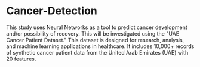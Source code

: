 # Cancer-Detection
This study uses Neural Networks as a tool to predict cancer development and/or possibility of recovery.  This will be investigated using the "UAE Cancer Patient Dataset." This dataset is designed for research, analysis, and machine learning applications in healthcare. It includes 10,000+ records of synthetic cancer patient data from the United Arab Emirates (UAE) with 20 features.
